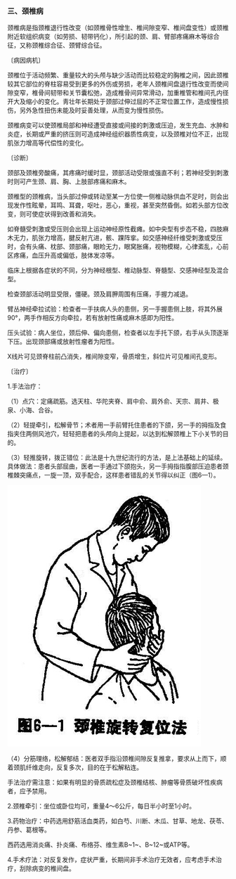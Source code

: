 ### 三、颈椎病

颈椎病是指颈椎退行性改变（如颈椎骨性增生、椎间隙变窄、椎间盘变性）或颈椎附近软组织病变（如劳损、韧带钙化），所引起的颈、肩、臂部疼痛麻木等综合征，又称颈椎综合征、颈臂综合征。

〔病因病机〕

颈椎位于活动频繁、重量较大的头颅与缺少活动而比较稳定的胸椎之间，因此颈椎较其它部位的脊柱容易受到更多的外伤或劳损，老年人颈椎间盘退行性改变而使间隙变窄，椎骨间韧带和关节囊松弛，造成椎骨间异常滑动，加重椎管和椎间孔内径开大及缩小的变化。靑壮年长期处于颈部过伸过屈的不正常位置工作，造成慢性损伤，另外急性扭伤未能及时妥善处理，从而变为慢性损伤。

颈椎病变可以使颈椎局部和神经遭受直接或间接的刺激或压迫，发生充血、水肿和炎症，长期或严重的挤压则可造成神经组织器质性病变，以及颈椎对位不正，出现肌张力增高等代偿性的变化。

〔诊断〕

颈部及颈椎旁酸痛，其疼痛时缓时显，颈部活动受限或强直不利；若神经受到刺激时则可产生颈、肩、胸、上肢部疼痛和麻木。

颈椎型的颈椎病，当头部过伸或转动至某一方位使一侧椎动脉供血不足时，则会出现发作性眩晕，耳鸣、耳聋，呕吐，恶心，重视，甚至突然昏倒。如若头部方位改变，则可使症状得到改善和消失。

如脊髓受刺激或受压则会出现上运动神经原性截瘫。如中央型有步态不稳，四肢麻木无力，肌张力增高，腱反射亢进，骸、踝阵挛。如交感神经纤维受刺激或受压时，会有头痛、枕部、颈部痛，眼睑无力，眼窝胀痛，视物模糊，心律紊乱，心前区疼痛，血压升高或偏低，肢体发凉等。

临床上根据各症状的不同，分为神经根型、椎动脉型、脊髓型、交感神经型及混合型。

检查颈部活动明显受限，僵硬。颈及肩胛周围有压痛，手握力减退。

臂丛神经牵拉试验：检查者一手扶病人头的患侧，另一手握患侧上肢，将其外展90°，两手作相反方向牵拉，若有放射性痛或麻木感即为阳性。

压头试验：病人坐位，颈后伸、偏向患侧，检查者以左手托下颌，右手从头顶逐渐下压。出现颈部痛或放射性瘤者为阳性。

X线片可见颈脊柱前凸消失，椎间隙变窄，骨质增生，斜位片可见椎间孔变形。

〔治疗〕

1.手法治疗：

（1）点穴：定痛疏筋。选天柱、华陀夹脊、肩中俞、肩外俞、天宗、肩井、极泉、小海、合谷。

（2）轻提牵引，松解骨节；术者用一手前臂托住患者的下颌，另一手的拇指及食指夹住两侧风池穴，轻轻把患者的头颅向上提起，以达到松解颈椎上下小关节的目的。

（3）轻推旋转，拨正错位：此法是十九世纪流行的方法，是上法基础上的延续。具体做法：患者头部屈曲，医者一手通过下颌抱头，另一手拇指指腹部压迫患者颈椎棘突痛点，一旋一顶，双手配合，这样患者错乱的关节得以纠正（图6—1）。

![插图](./img/6-1.jpg)

（4）分筋理络，松解郁结：医者双手指沿颈椎间隙反复推拿，要求从上而下，顺着颈肌纤维走向，反复多次，目的在于松解粘连。

手法治疗需注意：如果有明显的骨质疏松症及颈椎结核、肿瘤等骨质破坏性疾病者，应予禁用。

2.颈椎牵引：坐位或卧位均可，重量4〜6公斤，每日半小时至1小时。

3.药物治疗：中药选用舒筋活血类药，如白芍、川断、木瓜、甘草、地龙、茯苓、丹参、葛根等。

西药选用消炎痛、扑炎痛、布络芬、维生素B~1~、B~12~或ATP等。

4.手术疗法：对反复发作，症状严重，长期间非手术治疗无效者，应考虑手术治疗，刮除病变的椎间盘。
